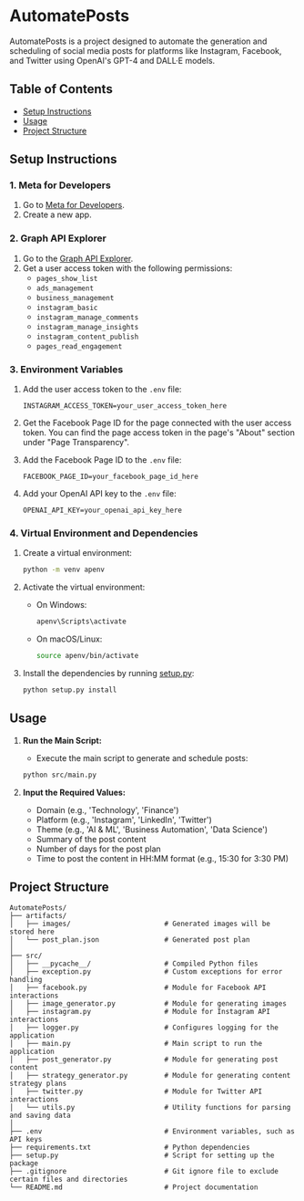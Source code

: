 # AutomatePosts

AutomatePosts is a project designed to automate the generation and scheduling of social media posts for platforms like Instagram, Facebook, and Twitter using OpenAI's GPT-4 and DALL·E models.

## Table of Contents

- [Setup Instructions](#setup-instructions)
- [Usage](#usage)
- [Project Structure](#project-structure)

## Setup Instructions

### 1. Meta for Developers
1. Go to [Meta for Developers](https://developers.facebook.com/).
2. Create a new app.

### 2. Graph API Explorer
1. Go to the [Graph API Explorer](https://developers.facebook.com/tools/explorer/).
2. Get a user access token with the following permissions:
    - `pages_show_list`
    - `ads_management`
    - `business_management`
    - `instagram_basic`
    - `instagram_manage_comments`
    - `instagram_manage_insights`
    - `instagram_content_publish`
    - `pages_read_engagement`

### 3. Environment Variables
1. Add the user access token to the `.env` file:
    ```env
    INSTAGRAM_ACCESS_TOKEN=your_user_access_token_here
    ```

2. Get the Facebook Page ID for the page connected with the user access token. You can find the page access token in the page's "About" section under "Page Transparency".
3. Add the Facebook Page ID to the `.env` file:
    ```env
    FACEBOOK_PAGE_ID=your_facebook_page_id_here
    ```

4. Add your OpenAI API key to the `.env` file:
    ```env
    OPENAI_API_KEY=your_openai_api_key_here
    ```

### 4. Virtual Environment and Dependencies
1. Create a virtual environment:
    ```sh
    python -m venv apenv
    ```

2. Activate the virtual environment:
    - On Windows:
        ```sh
        apenv\Scripts\activate
        ```
    - On macOS/Linux:
        ```sh
        source apenv/bin/activate
        ```

3. Install the dependencies by running [setup.py](http://_vscodecontentref_/#%7B%22uri%22%3A%7B%22%24mid%22%3A1%2C%22fsPath%22%3A%22c%3A%5C%5CUsers%5C%5Cdines%5C%5COneDrive%5C%5CDesktop%5C%5CBTH%20internship%5C%5CProjects%5C%5CAutomatePosts%5C%5Csetup.py%22%2C%22_sep%22%3A1%2C%22path%22%3A%22%2Fc%3A%2FUsers%2Fdines%2FOneDrive%2FDesktop%2FBTH%20internship%2FProjects%2FAutomatePosts%2Fsetup.py%22%2C%22scheme%22%3A%22file%22%7D%7D):
    ```sh
    python setup.py install
    ```

## Usage

1. **Run the Main Script:**
   - Execute the main script to generate and schedule posts:
    ```sh
    python src/main.py
    ```

2. **Input the Required Values:**
   - Domain (e.g., 'Technology', 'Finance')
   - Platform (e.g., 'Instagram', 'LinkedIn', 'Twitter')
   - Theme (e.g., 'AI & ML', 'Business Automation', 'Data Science')
   - Summary of the post content
   - Number of days for the post plan
   - Time to post the content in HH:MM format (e.g., 15:30 for 3:30 PM)

## Project Structure

```plaintext
AutomatePosts/
├── artifacts/
│   ├── images/                       # Generated images will be stored here
│   └── post_plan.json                # Generated post plan
│   
├── src/
│   ├── __pycache__/                  # Compiled Python files
│   ├── exception.py                  # Custom exceptions for error handling
│   ├── facebook.py                   # Module for Facebook API interactions
│   ├── image_generator.py            # Module for generating images
│   ├── instagram.py                  # Module for Instagram API interactions
│   ├── logger.py                     # Configures logging for the application
│   ├── main.py                       # Main script to run the application
│   ├── post_generator.py             # Module for generating post content
│   ├── strategy_generator.py         # Module for generating content strategy plans
│   ├── twitter.py                    # Module for Twitter API interactions
│   └── utils.py                      # Utility functions for parsing and saving data
│   
├── .env                              # Environment variables, such as API keys
├── requirements.txt                  # Python dependencies
├── setup.py                          # Script for setting up the package
├── .gitignore                        # Git ignore file to exclude certain files and directories
└── README.md                         # Project documentation